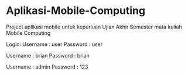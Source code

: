# Aplikasi-Mobile-Computing
Project aplikasi mobile untuk keperluan Ujian Akhir Semester mata kuliah Mobile Computing

Login:
Username : user
Password : user

Username : brian
Password : brian

Username : admin
Password : 123
